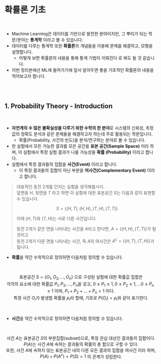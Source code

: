 # 확률론 기초

<br>

- Machine Learning은 데이터를 기반으로 발전한 분야이지만, 그 뿌리가 되는 학문/분야는 **통계학** 이라고 볼 수 있습니다.
- 데이터를 다루는 통계학 또한 **확률론**의 개념들을 이용해 문제를 해결하고, 모형을 설명합니다.
  - 어떻게 보면 확률론의 내용을 통해 통계 기법이 이뤄진다 로 봐도 될 것 같습니다.
- 이번 정리본에선 ML에 들어가기에 앞서 알아두면 좋을 기초적인 확률론의 내용을 적어보고자 합니다. 

<br>
<br>

## 1. Probability Theory - Introduction

<br>

- **자연계의 수 많은 불확실성을 다루기 위한 수학의 한 분야**로 시스템의 신뢰성, 측정값의 정확도 분석과 같은 문제들을 해결하고자 하는데 주로 활용되는 학문입니다.
    - 확률(Probability, 사건의 빈도)을 분석/연구하는 분야로 볼 수 있습니다.
- 한 실험에서 모든 가능한 결과를 모은 공간을 **표본 공간(Sample Space)** 이라 하며, 이 실험에서 특정 실험 결과가 나올 가능성을 **확률 (Probability)** 이라고 합니다.
- 실험에서 특정 결과들의 집합을 **사건(Event)** 이라고 합니다.
  - 이 특정 결과들의 집합이 아닌 부분을 **여사건(Complementary Event)** 이라고 합니다.   
> 대표적인 동전 2개를 던지는 실험을 생각해봅시다.   
> 앞면을 $H$, 뒷면을 $T$ 라고 하면 이 실험에 대한 표본공간 $S$는 다음과 같이 표현할 수 있습니다.   
> <center>
> 
> $S=\{(H, T), (H, H), (T, H), (T, T)\}$   
> </center>
> 
> 이때 $(H, T)$와 $(T, H)$는 서로 다른 사건입니다.  
> 
> 동전 2개가 같은 면을 나타내는 사건을 $A$라고 한다면, $A=\{(H,H), (T,T)\}$가 될 것이고   
> 동전 2개가 다른 면을 나타내는 사건, 즉 $A$의 여사건은 $A^c=\{(H,T), (T,H)\}$가 됩니다.



- **확률**을 약간 수학적으로 정의하면 다음처럼 정의할 수 있습니다.

<br>
<center>

표본공간 $S=\{O_1, O_2, ..., O_n\}$ 으로 구성된 실험에 대한 확률값 집합은
<br>
각각의 요소에 대한 확률값 $P_1, P_2, ..., P_n$을 갖고, $0\le P_1 \le1, 0\le P_2 \le1, ... 0\le P_n \le1$ 이며, $P_1 + P_2 + ... + P_n = 1$ 이다.
<br>
특정 사건 $O_i$가 발생할 확률을 $p_i$라 할때, 기호로 $P(O_i) = p_i$와 같이 표기한다.

</center>
<br>

- **사건**을 약간 수학적으로 정의하면 다음처럼 정의할 수 있습니다.

<br>
<center>

사건 $A$는 표본공간 $S$의 부분집합(subset)으로, 특정 관심 대상인 결과들의 집합이다.   
$P(A)$는 사건 $A$에 속하는 결과들의 확률의 총 합으로 구할 수 있다.  
또한, 사건 $A$에 속하지 않는 표본공간 내의 다른 모든 결과의 집합을 여사건 이라 하며,   
$P(A) + P(A^c) = P(S) = 1$ 의 관계가 성립한다.

</center>
<br>